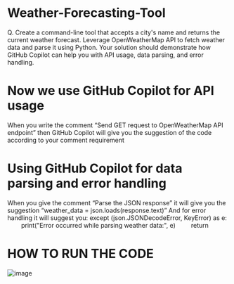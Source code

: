 # Weather-Forecasting-Tool
Q. Create a command-line tool that accepts a city's name and returns the current weather forecast.
Leverage OpenWeatherMap API to fetch weather data and parse it using Python. 
Your solution should demonstrate how GitHub Copilot can help you with API usage, data parsing, and error handling.

# Now we use GitHub Copilot for API usage

When you write the comment “Send GET request to OpenWeatherMap API endpoint” 
then GitHub Copilot will give you the suggestion of the code according to your comment requirement

# Using GitHub Copilot for data parsing and error handling

When you give the comment “Parse the JSON response” it will give you the suggestion 
	“weather_data = json.loads(response.text)”
And for error handling it will suggest you:
	except (json.JSONDecodeError, KeyError) as e:
    	    print("Error occurred while parsing weather data:", e)
    	    return 
          
# HOW TO RUN THE CODE
![image](https://github.com/Pratyushk2003/Weather-Forecasting-Tool/assets/77561223/d4907767-bde5-4041-aa0b-b6a273f0368a)
